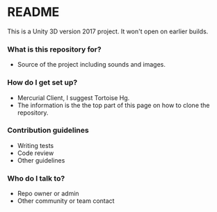 # README #

This is a Unity 3D version 2017 project. It won't open on earlier builds.

### What is this repository for? ###

* Source of the project including sounds and images.

### How do I get set up? ###

* Mercurial Client, I suggest Tortoise Hg.
* The information is the the top part of this page on how to clone the repository.

### Contribution guidelines ###

* Writing tests
* Code review
* Other guidelines

### Who do I talk to? ###

* Repo owner or admin
* Other community or team contact
